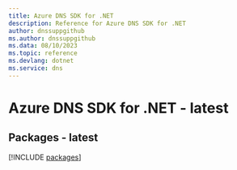 ```yaml
---
title: Azure DNS SDK for .NET
description: Reference for Azure DNS SDK for .NET
author: dnssuppgithub
ms.author: dnssuppgithub
ms.data: 08/10/2023
ms.topic: reference
ms.devlang: dotnet
ms.service: dns
---
```

# Azure DNS SDK for .NET - latest
## Packages - latest
[!INCLUDE [packages](dns-index.md)]